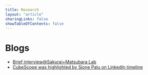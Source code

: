 ```yaml
---
title: Research
layout: "article"
sharingLinks: false
showTableOfContents: false
---
```


# Blogs
- [Brief interview@Sakurai+Matsubara Lab](https://www.dm.sanken.osaka-u.ac.jp/interview_kota/)
- [CubeScope was highlighted by Sione Palu on LinkedIn timeline](https://www.linkedin.com/posts/sione-palu-3803b0bb_python-multilinearalgebra-activity-7049203114280665088-K1i5?utm_source=share&utm_medium=member_desktop)